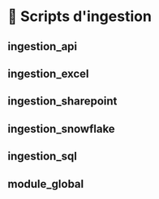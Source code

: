 # 📜 Scripts d'ingestion

## ingestion_api

## ingestion_excel

## ingestion_sharepoint

## ingestion_snowflake

## ingestion_sql

## module_global